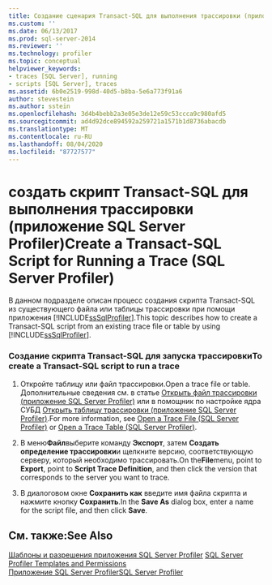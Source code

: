 ```yaml
---
title: Создание сценария Transact-SQL для выполнения трассировки (приложение SQL Server Profiler) | Документы Майкрософт
ms.custom: ''
ms.date: 06/13/2017
ms.prod: sql-server-2014
ms.reviewer: ''
ms.technology: profiler
ms.topic: conceptual
helpviewer_keywords:
- traces [SQL Server], running
- scripts [SQL Server], traces
ms.assetid: 6b0e2519-998d-40d5-b8ba-5e6a773f91a6
author: stevestein
ms.author: sstein
ms.openlocfilehash: 3d4b4bebb2a3e05e3de12e59c53ccca9c980afd5
ms.sourcegitcommit: ad4d92dce894592a259721a1571b1d8736abacdb
ms.translationtype: MT
ms.contentlocale: ru-RU
ms.lasthandoff: 08/04/2020
ms.locfileid: "87727577"
---
```

# <a name="create-a-transact-sql-script-for-running-a-trace-sql-server-profiler"></a><span data-ttu-id="7c4f6-102">создать скрипт Transact-SQL для выполнения трассировки (приложение SQL Server Profiler)</span><span class="sxs-lookup"><span data-stu-id="7c4f6-102">Create a Transact-SQL Script for Running a Trace (SQL Server Profiler)</span></span>
  <span data-ttu-id="7c4f6-103">В данном подразделе описан процесс создания скрипта Transact-SQL из существующего файла или таблицы трассировки при помощи приложения [!INCLUDE[ssSqlProfiler](../../includes/sssqlprofiler-md.md)].</span><span class="sxs-lookup"><span data-stu-id="7c4f6-103">This topic describes how to create a Transact-SQL script from an existing trace file or table by using [!INCLUDE[ssSqlProfiler](../../includes/sssqlprofiler-md.md)].</span></span>  
  
### <a name="to-create-a-transact-sql-script-to-run-a-trace"></a><span data-ttu-id="7c4f6-104">Создание скрипта Transact-SQL для запуска трассировки</span><span class="sxs-lookup"><span data-stu-id="7c4f6-104">To create a Transact-SQL script to run a trace</span></span>  
  
1.  <span data-ttu-id="7c4f6-105">Откройте таблицу или файл трассировки.</span><span class="sxs-lookup"><span data-stu-id="7c4f6-105">Open a trace file or table.</span></span> <span data-ttu-id="7c4f6-106">Дополнительные сведения см. в статье [Открыть файл трассировки (приложение SQL Server Profiler)](open-a-trace-file-sql-server-profiler.md) или в помощник по настройке ядра СУБД [Открыть таблицу трассировки (приложение SQL Server Profiler)](open-a-trace-table-sql-server-profiler.md).</span><span class="sxs-lookup"><span data-stu-id="7c4f6-106">For more information, see [Open a Trace File &#40;SQL Server Profiler&#41;](open-a-trace-file-sql-server-profiler.md) or [Open a Trace Table &#40;SQL Server Profiler&#41;](open-a-trace-table-sql-server-profiler.md).</span></span>  
  
2.  <span data-ttu-id="7c4f6-107">В меню**Файл**выберите команду **Экспорт**, затем **Создать определение трассировки**и щелкните версию, соответствующую серверу, который необходимо трассировать.</span><span class="sxs-lookup"><span data-stu-id="7c4f6-107">On the**File**menu, point to **Export**, point to **Script Trace Definition**, and then click the version that corresponds to the server you want to trace.</span></span>  
  
3.  <span data-ttu-id="7c4f6-108">В диалоговом окне **Сохранить как** введите имя файла скрипта и нажмите кнопку **Сохранить**.</span><span class="sxs-lookup"><span data-stu-id="7c4f6-108">In the **Save As** dialog box, enter a name for the script file, and then click **Save**.</span></span>  
  
## <a name="see-also"></a><span data-ttu-id="7c4f6-109">См. также:</span><span class="sxs-lookup"><span data-stu-id="7c4f6-109">See Also</span></span>  
 <span data-ttu-id="7c4f6-110">[Шаблоны и разрешения приложения SQL Server Profiler](sql-server-profiler-templates-and-permissions.md) </span><span class="sxs-lookup"><span data-stu-id="7c4f6-110">[SQL Server Profiler Templates and Permissions](sql-server-profiler-templates-and-permissions.md) </span></span>  
 [<span data-ttu-id="7c4f6-111">Приложение SQL Server Profiler</span><span class="sxs-lookup"><span data-stu-id="7c4f6-111">SQL Server Profiler</span></span>](sql-server-profiler.md)  
  
  
